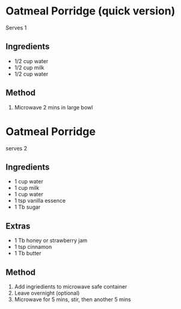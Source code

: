 # Oatmeal Porridge (quick version)

Serves 1

## Ingredients

* 1/2 cup water
* 1/2 cup milk
* 1/2 cup water

## Method

1. Microwave 2 mins in large bowl


# Oatmeal Porridge

serves 2

## Ingredients

* 1 cup water
* 1 cup milk
* 1 cup water
* 1 tsp vanilla essence
* 1 Tb sugar

## Extras

* 1 Tb honey or strawberry jam
* 1 tsp cinnamon
* 1 Tb butter

## Method

1. Add ingriedients to microwave safe container
2. Leave overnight (optional)
3. Microwave for 5 mins, stir, then another 5 mins
